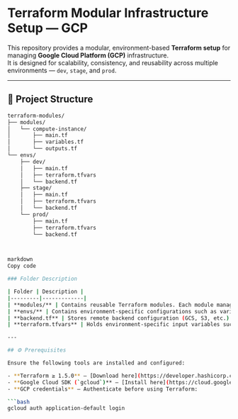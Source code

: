 # Terraform Modular Infrastructure Setup — GCP

This repository provides a modular, environment-based **Terraform setup** for managing **Google Cloud Platform (GCP)** infrastructure.  
It is designed for scalability, consistency, and reusability across multiple environments — `dev`, `stage`, and `prod`.

---

## 📁 Project Structure

```bash
terraform-modules/
├── modules/
│   └── compute-instance/
│       ├── main.tf
│       ├── variables.tf
│       └── outputs.tf
└── envs/
    ├── dev/
    │   ├── main.tf
    │   ├── terraform.tfvars
    │   └── backend.tf
    ├── stage/
    │   ├── main.tf
    │   ├── terraform.tfvars
    │   └── backend.tf
    └── prod/
        ├── main.tf
        ├── terraform.tfvars
        └── backend.tf



markdown
Copy code

### Folder Description

| Folder | Description |
|---------|-------------|
| **modules/** | Contains reusable Terraform modules. Each module manages a single resource or a set of related resources. |
| **envs/** | Contains environment-specific configurations such as variables and backend settings. |
| **backend.tf** | Stores remote backend configuration (GCS, S3, etc.) for Terraform state. |
| **terraform.tfvars** | Holds environment-specific input variables such as project ID, region, and zone. |

---

## ⚙️ Prerequisites

Ensure the following tools are installed and configured:

- **Terraform ≥ 1.5.0** — [Download here](https://developer.hashicorp.com/terraform/downloads)
- **Google Cloud SDK (`gcloud`)** — [Install here](https://cloud.google.com/sdk/docs/install)
- **GCP credentials** — Authenticate before using Terraform:

```bash
gcloud auth application-default login

